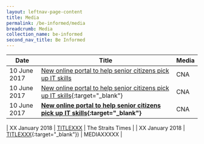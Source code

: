 ```yaml
---
layout: leftnav-page-content
title: Media
permalink: /be-informed/media
breadcrumb: Media
collection_name: be-informed
second_nav_title: Be Informed
---
```


| Date | Title | Media |
|--|--|--|
| 10 June 2017 | <a href="https://www.channelnewsasia.com/news/singapore/new-online-portal-to-help-senior-citizens-pick-up-it-skills-8934970" target="_blank">New online portal to help senior citizens pick up IT skills</a> | CNA |
| 10 June 2017 | <a>[New online portal to help senior citizens pick up IT skills](https://www.channelnewsasia.com/news/singapore/new-online-portal-to-help-senior-citizens-pick-up-it-skills-8934970){:target="_blank"}</a> | CNA |
| 10 June 2017 | <b>[New online portal to help senior citizens pick up IT skills](https://www.channelnewsasia.com/news/singapore/new-online-portal-to-help-senior-citizens-pick-up-it-skills-8934970){:target="_blank"}</b> | CNA |

| XX January 2018 | <a href="HTTPSXXXXXXX" target="_blank">TITLEXXX</a> | The Straits Times |
| XX January 2018 | <a>[TITLEXXX](HTTPSXXXXXXXX){:target="_blank"})</a> | MEDIAXXXXX |
